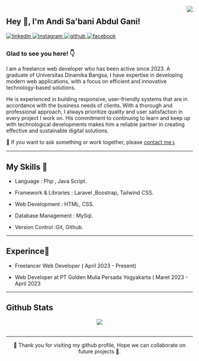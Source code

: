 <div align="right">
<img src="https://komarev.com/ghpvc/?username=AndiSAG01&&style=flat-square" align="right" />
</div>  
  

## Hey 👋, I'm Andi Sa'bani Abdul Gani!  
  

<a href="https://linkedin.com/in/andi-sa-bani-abdul-gani-9a4031273?utm_source=share&utm_campaign=share_via&utm_content=profile&utm_medium=android_app" target="_blank">
<img src=https://img.shields.io/badge/linkedin-%231E77B5.svg?&style=for-the-badge&logo=linkedin&logoColor=white alt=linkedin style="margin-bottom: 5px;" />
</a>
<a href="https://instagram.com/andisabaniabdulgani/" target="_blank">
<img src=https://img.shields.io/badge/instagram-%23000000.svg?&style=for-the-badge&logo=instagram&logoColor=white alt=instagram style="margin-bottom: 5px;" />
</a>
<a href="https://github.com/AndiSAG01" target="_blank">
<img src=https://img.shields.io/badge/github-%2324292e.svg?&style=for-the-badge&logo=github&logoColor=white alt=github style="margin-bottom: 5px;" />
</a>
<a href="https://www.facebook.com/andi.sabani.58?mibextid=rS40aB7S9Ucbxw6v&_rdc=1&_rdr#" target="_blank">
<img src=https://img.shields.io/badge/facebook-%232E87FB.svg?&style=for-the-badge&logo=facebook&logoColor=white alt=facebook style="margin-bottom: 5px;" />
</a>  
  



### Glad to see you here! 👇  
I am a freelance web developer who has been active since 2023. A graduate of Universitas Dinamika Bangsa, I have expertise in developing modern web applications, with a focus on efficient and innovative technology-based solutions.

He is experienced in building responsive, user-friendly systems that are in accordance with the business needs of clients. With a thorough and professional approach, I always prioritize quality and user satisfaction in every project I work on. His commitment to continuing to learn and keep up with technological developments makes him a reliable partner in creating effective and sustainable digital solutions.  
  
<div align="left">
📌 If you want to ask something or work together, please <a href="https://wa.link/yqdhsp" target="_blank">contact me 📞</a></div>  

----

## My Skills 🧰  
- Language : Php , Java Script.  
  

- Framework & Libraries : Laravel ,Boostrap, Tailwind CSS.  
  

- Web Development : HTML, CSS.  
  

- Database Management : MySql.  
  

- Version Control :Git, Github.  
  

----

## Experince💼  
- Freelancer Web Developer ( April 2023 - Present)  
  

- Web Developer at PT Golden Mulia Persada Yogyakarta ( Maret 2023 - April 2023  
  

----

## Github Stats  
<div align="center"><img src="https://github-readme-stats.vercel.app/api/top-langs/?username=AndiSAG01&hide_border=true&layout=compact" align="center" /></div>
<br />

----
<div align="center">
📣 Thank you for visiting my github profile, Hope we can collaborate on future projects 🔑.
</div>
